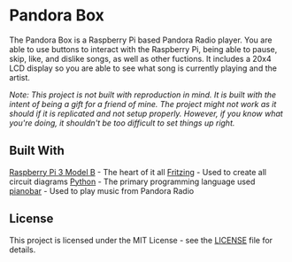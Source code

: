 # Pandora Box
The Pandora Box is a Raspberry Pi based Pandora Radio player. You are able to use buttons to interact with the Raspberry Pi, being able to pause, skip, like, and dislike songs, as well as other fuctions. It includes a 20x4 LCD display so you are able to see what song is currently playing and the artist.

*Note: This project is not built with reproduction in mind. It is built with the intent of being a gift for a friend of mine. The project might not work as it should if it is replicated and not setup properly. However, if you know what you're doing, it shouldn't be too difficult to set things up right.*

## Built With
[Raspberry Pi 3 Model B](https://www.raspberrypi.org/products/raspberry-pi-3-model-b/) - The heart of it all
[Fritzing](http://fritzing.org/home/) - Used to create all circuit diagrams
[Python](https://www.python.org/) - The primary programming language used
[pianobar](https://github.com/PromyLOPh/pianobar) - Used to play music from Pandora Radio

## License
This project is licensed under the MIT License - see the [LICENSE](LICENSE) file for details.